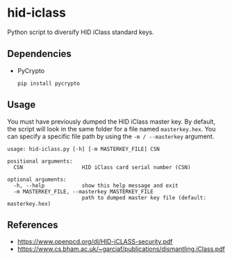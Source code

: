 # hid-iclass

Python script to diversify HID iClass standard keys.

## Dependencies

- PyCrypto

	```
	pip install pycrypto
	```

## Usage

You must have previously dumped the HID iClass master key. By default, the script will look in the same folder for a file named `masterkey.hex`. You can specify a specific file path by using the `-m / --masterkey` argument.

```
usage: hid-iclass.py [-h] [-m MASTERKEY_FILE] CSN

positional arguments:
  CSN                   HID iClass card serial number (CSN)

optional arguments:
  -h, --help            show this help message and exit
  -m MASTERKEY_FILE, --masterkey MASTERKEY_FILE
                        path to dumped master key file (default: masterkey.hex)
```

## References

- https://www.openpcd.org/dl/HID-iCLASS-security.pdf
- https://www.cs.bham.ac.uk/~garciaf/publications/dismantling.iClass.pdf
